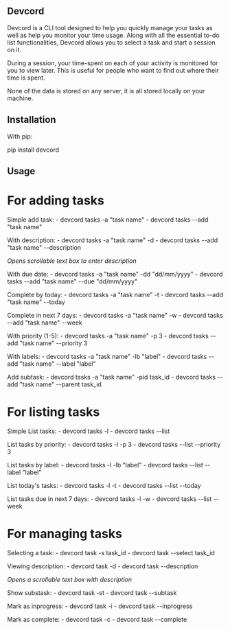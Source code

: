 ## Devcord

Devcord is a CLI tool designed to help you quickly manage your tasks as well as
help you monitor your time usage. Along with all the essential to-do list functionalities, Devcord allows you to select a task and start a session on it.

During a session, your time-spent on each of your activity is monitored for you to view later. This is useful for people who want to find out where their time is spent.

None of the data is stored on any server, it is all stored locally on your machine.

## Installation

With pip:

pip install devcord

## Usage

# For adding tasks

Simple add task: - devcord tasks -a "task name" - devcord tasks --add "task name"

With description: - devcord tasks -a "task name" -d - devcord tasks --add "task name" --description

_Opens scrollable text box to enter description_

With due date: - devcord tasks -a "task name" -dd "dd/mm/yyyy" - devcord tasks --add "task name" --due "dd/mm/yyyy"

Complete by today: - devcord tasks -a "task name" -t - devcord tasks --add "task name" --today

Complete in next 7 days: - devcord tasks -a "task name" -w - devcord tasks --add "task name" --week

With priority (1-5): - devcord tasks -a "task name" -p 3 - devcord tasks --add "task name" --priority 3

With labels: - devcord tasks -a "task name" -lb "label" - devcord tasks --add "task name" --label "label"

Add subtask: - devcord tasks -a "task name" -pid task_id - devcord tasks --add "task name" --parent task_id

# For listing tasks

Simple List tasks: - devcord tasks -l - devcord tasks --list

List tasks by priority: - devcord tasks -l -p 3 - devcord tasks --list --priority 3

List tasks by label: - devcord tasks -l -lb "label" - devcord tasks --list --label "label"

List today's tasks: - devcord tasks -l -t - devcord tasks --list --today

List tasks due in next 7 days: - devcord tasks -l -w - devcord tasks --list --week

# For managing tasks

Selecting a task: - devcord task -s task_id - devcord task --select task_id

Viewing description: - devcord task -d - devcord task --description

_Opens a scrollable text box with description_

Show substask: - devcord task -st - devcord task --subtask

Mark as inprogress: - devcord task -i - devcord task --inprogress

Mark as complete: - devcord task -c - devcord task --complete
